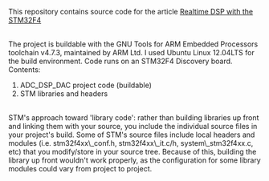 This repository contains source code for the article [Realtime DSP with the STM32F4](http://www.wolinlabs.com/blog/adc_dsp_dac.html) 

<br>
The project is buildable with the GNU Tools for ARM Embedded Processors toolchain v4.7.3, maintained by ARM Ltd.   I used Ubuntu Linux 12.04LTS for the build environment.  Code runs on an STM32F4 Discovery board.


<br>
Contents:

1. ADC_DSP_DAC project code (buildable)
2. STM libraries and headers


<br>
STM's approach toward 'library code': rather than building libraries up front and linking them with your source, you include the individual source files in your project's build.   Some of STM's source files include local headers and modules (i.e. stm32f4xx\_conf.h, stm32f4xx\_it.c/h, system\_stm32f4xx.c, etc) that you modify/store in your source tree.  Because of this, building the library up front wouldn't work properly, as the configuration for some library modules could vary from project to project.




